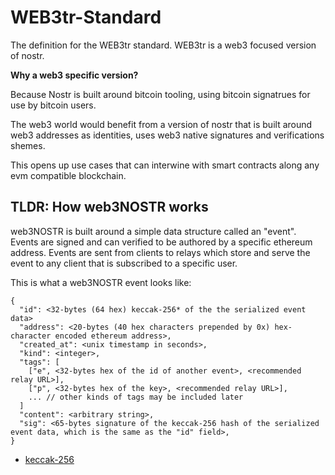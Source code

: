 # WEB3tr-Standard
The definition for the WEB3tr standard. WEB3tr is a web3 focused version of nostr. 


**Why a web3 specific version?**

Because Nostr is built around bitcoin tooling, using bitcoin signatrues for use by bitcoin users. 

The web3 world would benefit from a version of nostr that is built around web3 addresses as identities, uses web3 native signatures and verifications shemes. 

This opens up use cases that can interwine with smart contracts along any evm compatible blockchain. 



## TLDR: How web3NOSTR works

web3NOSTR is built around a simple data structure called an "event". Events are signed and can verified to be authored by a specific ethereum address. 
Events are sent from clients to relays which store and serve the event to any client that is subscribed to a specific user. 

This is what a web3NOSTR event looks like:

```
{
  "id": <32-bytes (64 hex) keccak-256* of the the serialized event data>
  "address": <20-bytes (40 hex characters prepended by 0x) hex-character encoded ethereum address>,
  "created_at": <unix timestamp in seconds>,
  "kind": <integer>,
  "tags": [
    ["e", <32-bytes hex of the id of another event>, <recommended relay URL>],
    ["p", <32-bytes hex of the key>, <recommended relay URL>],
    ... // other kinds of tags may be included later
  ]
  "content": <arbitrary string>,
  "sig": <65-bytes signature of the keccak-256 hash of the serialized event data, which is the same as the "id" field>,
}
```


* [keccak-256](https://ethereum.org/en/glossary/#keccak-256)


## 
